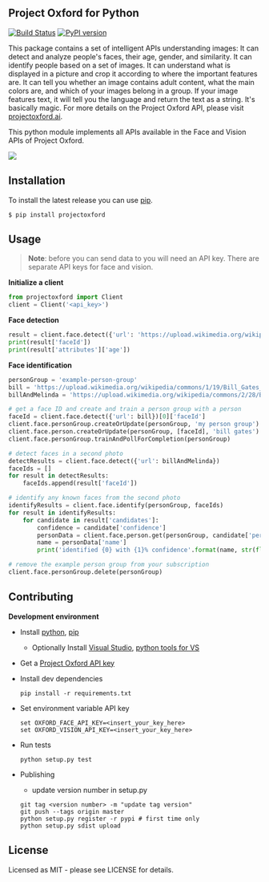 ## Project Oxford for Python
[![Build Status](https://travis-ci.org/scsouthw/project-oxford-python.svg?branch=master)](https://travis-ci.org/scsouthw/project-oxford-python)
[![PyPI version](https://badge.fury.io/py/projectoxford.svg)](http://badge.fury.io/py/projectoxford)

This package contains a set of intelligent APIs understanding images: It can detect and analyze people's faces, their age, gender, and similarity. It can identify people based on a set of images. It can understand what is displayed in a picture and crop it according to where the important features are. It can tell you whether an image contains adult content, what the main colors are, and which of your images belong in a group. If your image features text, it will tell you the language and return the text as a string. It's basically magic. For more details on the Project Oxford API, please visit [projectoxford.ai](projectoxford.ai/demo/face#detection).

This python module implements all APIs available in the Face and Vision APIs of Project Oxford.

![](https://i.imgur.com/Zrsnhd3.jpg)

## Installation ##

To install the latest release you can use [pip](http://www.pip-installer.org/).

```
$ pip install projectoxford
```

## Usage ##

>**Note**: before you can send data to you will need an API key. There are separate API keys for face and vision.

**Initialize a client**
```python
from projectoxford import Client
client = Client('<api_key>')
```

**Face detection**
```python
result = client.face.detect({'url': 'https://upload.wikimedia.org/wikipedia/commons/1/19/Bill_Gates_June_2015.jpg'})
print(result['faceId'])
print(result['attributes']['age'])
```

**Face identification**
```python
personGroup = 'example-person-group'
bill = 'https://upload.wikimedia.org/wikipedia/commons/1/19/Bill_Gates_June_2015.jpg'
billAndMelinda = 'https://upload.wikimedia.org/wikipedia/commons/2/28/Bill_og_Melinda_Gates_2009-06-03_%28bilde_01%29.JPG'

# get a face ID and create and train a person group with a person
faceId = client.face.detect({'url': bill})[0]['faceId']
client.face.personGroup.createOrUpdate(personGroup, 'my person group')
client.face.person.createOrUpdate(personGroup, [faceId], 'bill gates')
client.face.personGroup.trainAndPollForCompletion(personGroup)

# detect faces in a second photo
detectResults = client.face.detect({'url': billAndMelinda})
faceIds = []
for result in detectResults:
    faceIds.append(result['faceId'])

# identify any known faces from the second photo
identifyResults = client.face.identify(personGroup, faceIds)
for result in identifyResults:
    for candidate in result['candidates']:
        confidence = candidate['confidence']
        personData = client.face.person.get(personGroup, candidate['personId'])
        name = personData['name']
        print('identified {0} with {1}% confidence'.format(name, str(float(confidence) * 100)))

# remove the example person group from your subscription
client.face.personGroup.delete(personGroup)
```

## Contributing
**Development environment**

* Install [python](https://www.python.org/downloads/), [pip](http://pip.readthedocs.org/en/stable/installing/)
   * Optionally Install [Visual Studio](https://www.visualstudio.com/en-us/visual-studio-homepage-vs.aspx), [python tools for VS](https://www.visualstudio.com/en-us/features/python-vs.aspx)

* Get a [Project Oxford API key](https://www.projectoxford.ai/)

* Install dev dependencies
    
    ```
    pip install -r requirements.txt
    ```
* Set environment variable API key
    
    ```
    set OXFORD_FACE_API_KEY=<insert_your_key_here>
    set OXFORD_VISION_API_KEY=<insert_your_key_here>
    ```
* Run tests
    
    ```
    python setup.py test
    ```
* Publishing
	- update version number in setup.py
	```
	git tag <version number> -m "update tag version"
	git push --tags origin master
	python setup.py register -r pypi # first time only
	python setup.py sdist upload
	```

## License
Licensed as MIT - please see LICENSE for details.
